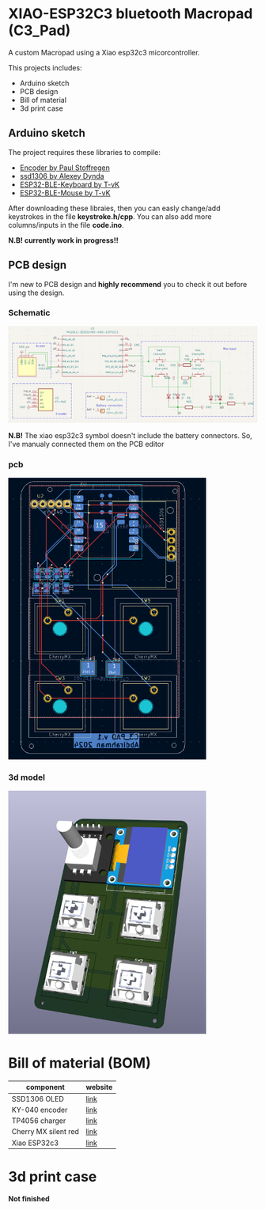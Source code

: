 # XIAO-ESP32C3 bluetooth Macropad (C3_Pad) 
A custom Macropad using a Xiao esp32c3 micorcontroller. 

This projects includes: 
- Arduino sketch
- PCB design
- Bill of material 
- 3d print case 

## Arduino sketch 
The project requires these libraries to compile: 
- [Encoder by Paul Stoffregen](https://github.com/PaulStoffregen/Encoder)
- [ssd1306 by Alexey Dynda](https://github.com/lexus2k/ssd1306)
- [ESP32-BLE-Keyboard by T-vK](https://github.com/T-vK/ESP32-BLE-Keyboard)
- [ESP32-BLE-Mouse by T-vK](https://github.com/T-vK/ESP32-BLE-Keyboard)

After downloading these libraies, then you can easly change/add keystrokes in the file __keystroke.h/cpp__. You can also add more columns/inputs in the file __code.ino__. 

__N.B! currently work in progress!!__ 

## PCB design
I'm new to PCB design and __highly recommend__ you to check it out before using the design. 

### Schematic 
<img src="schematic.png" width="1000">

__N.B!__ 
The xiao esp32c3 symbol doesn't include the battery connectors. So, I've manualy connected them on the PCB editor

### pcb
<img src="pcb.png"  width="400"/>

### 3d model
<img src="3d model.png" alt="drawing" width="400"/>

# Bill of material (BOM)
| component             | website | 
| --------              | ------- |
| SSD1306 OLED          | [link](https://www.amazon.com/HiLetgo-Adafruit-Beaglebones-Raspberry-Optional/dp/B06XRBYJR8?th=1)    |
| KY-040 encoder        | [link](https://www.amazon.com/JTAREA-KY-040-Encoder-Encoders-Modules/dp/B0D2TW63G1/ref=sr_1_1_sspa?)   |
| TP4056 charger        | [link](https://www.amazon.com/HiLetgo-Lithium-Charging-Protection-Functions/dp/B07PKND8KG/ref=sr_1_1_sspa?)    |
| Cherry MX silent red  | [link](https://www.amazon.com/Cherry-MX-RGB-Mechanical-Keyboard/dp/B0CBS4QYXS/ref=sr_1_1?)    |
| Xiao ESP32c3          | [link](https://www.seeedstudio.com/Seeed-XIAO-ESP32C3-p-5431.html)     |

# 3d print case 
__Not finished__ 